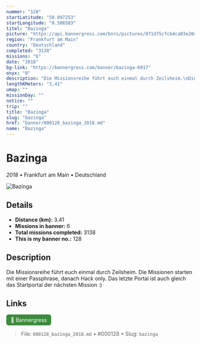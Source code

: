 ```yaml
---
nummer: "128"
startLatitude: "50.097253"
startLongitude: "8.506583"
titel: "Bazinga"
picture: "https://api.bannergress.com/bnrs/pictures/071d75cfcb4ca03e20d5aaa51808764f"
region: "Frankfurt am Main"
country: "Deutschland"
completed: "3138"
missions: "6"
date: "2018"
bg-link: "https://bannergress.com/banner/bazinga-6917"
onyx: "0"
description: "Die Missionsreihe führt euch einmal durch Zeilsheim.\nDie Missionen starten mit einer Passphrase, danach  Hack only. Das letzte Portal ist auch gleich das Startportal der nächsten Mission :)"
lengthKMeters: "3,41"
umap: ""
missionDay: ""
notice: ""
trip: ""
title: "Bazinga"
slug: "bazinga"
href: "banner/000128_bazinga_2018.md"
name: "Bazinga"
---
```

# Bazinga

*2018* • Frankfurt am Main • Deutschland

![Bazinga](https://api.bannergress.com/bnrs/pictures/071d75cfcb4ca03e20d5aaa51808764f)



## Details
- **Distance (km):** 3.41
- **Missions in banner:** 6
- **Total missions completed:** 3138
- **This is my banner no.:** 128



## Description
Die Missionsreihe führt euch einmal durch Zeilsheim.
Die Missionen starten mit einer Passphrase, danach  Hack only. Das letzte Portal ist auch gleich das Startportal der nächsten Mission :)



## Links
<a href="https://bannergress.com/banner/bazinga-6917" target="_blank" style="display:inline-block;margin-right:8px;padding:6px 12px;background:#3c8b3c;color:#fff;text-decoration:none;border-radius:6px;">🔗 Bannergress</a>



> File: `000128_bazinga_2018.md`
> • #000128
> • Slug: `bazinga`
